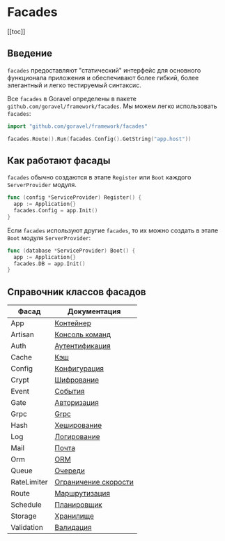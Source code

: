 # Facades

[[toc]]

## Введение

`facades` предоставляют "статический" интерфейс для основного функционала приложения и обеспечивают более гибкий, более элегантный и легко тестируемый синтаксис.

Все `facades` в Goravel определены в пакете `github.com/goravel/framework/facades`. Мы можем легко использовать `facades`:

```go
import "github.com/goravel/framework/facades"

facades.Route().Run(facades.Config().GetString("app.host"))
```

## Как работают фасады

`facades` обычно создаются в этапе `Register` или `Boot` каждого `ServerProvider` модуля.

```go
func (config *ServiceProvider) Register() {
  app := Application{}
  facades.Config = app.Init()
}
```

Если `facades` используют другие `facades`, то их можно создать в этапе `Boot` модуля `ServerProvider`:

```go
func (database *ServiceProvider) Boot() {
  app := Application{}
  facades.DB = app.Init()
}
```

## Справочник классов фасадов

| Фасад     | Документация                                                |
| --------   | ------------------------------------------------------- |
| App        | [Контейнер](../architecutre-concepts/service-container.md) |
| Artisan    | [Консоль команд](../digging-deeper/artisan-console.md) |
| Auth       | [Аутентификация](../security/authentication.md)   |
| Cache      | [Кэш](../digging-deeper/cache.md)                     |
| Config     | [Конфигурация](../getting-started/configuration.md)    |
| Crypt      | [Шифрование](../security/encryption.md)    |
| Event      | [События](../digging-deeper/event.md)                     |
| Gate       | [Авторизация](../security/authorization.md)     |
| Grpc       | [Grpc](../the-basics/grpc.md)                           |
| Hash       | [Хеширование](../security/hashing.md)                           |
| Log        | [Логирование](../the-basics/logging.md)                         |
| Mail       | [Почта](../digging-deeper/mail.md)           |
| Orm        | [ORM](../orm/getting-started.md)                        |
| Queue      | [Очереди](../digging-deeper/queues.md)                    |
| RateLimiter      | [Ограничение скорости](../the-basics/routing.md)                       |
| Route      | [Маршрутизация](../the-basics/routing.md)                       |
| Schedule   | [Планировщик](../digging-deeper/task-scheduling.md)        |
| Storage    | [Хранилище](../digging-deeper/task-scheduling.md)        |
| Validation | [Валидация](../digging-deeper/task-scheduling.md)        |

<CommentService/>